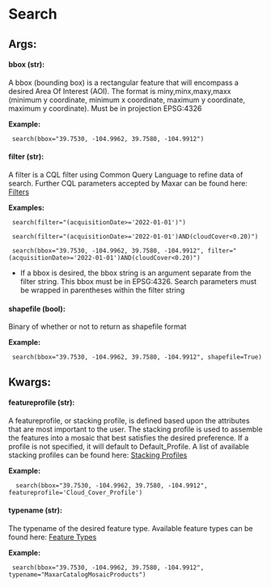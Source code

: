 # Search

## Args:

#### bbox (str):
  A bbox (bounding box) is a rectangular feature that will encompass a desired Area Of Interest (AOI).
  The format is miny,minx,maxy,maxx (minimum y coordinate, minimum x coordinate, maximum y coordinate, maximum y coordinate). Must be in projection EPSG:4326

   **Example:**
   
     search(bbox="39.7530, -104.9962, 39.7580, -104.9912")

#### filter (str):

  A filter is a CQL filter using Common Query Language to refine data of search. Further CQL parameters accepted by Maxar can be
  found here: [Filters](https://securewatchdocs.maxar.com/en-us/Miscellaneous/DevGuides/Common_Query_Language/Query.htm?Highlight=cql_)

   **Examples:**
   
     search(filter="(acquisitionDate>='2022-01-01')")
     
	 search(filter="(acquisitionDate>='2022-01-01')AND(cloudCover<0.20)")

     search(bbox="39.7530, -104.9962, 39.7580, -104.9912", filter="(acquisitionDate>='2022-01-01')AND(cloudCover<0.20)")

   *  
      If a bbox is desired, the bbox string is an argument separate from the filter string. This bbox must be in EPSG:4326.
      Search parameters must be wrapped in parentheses within the filter string
	  
#### shapefile (bool):

  Binary of whether or not to return as shapefile format
  
   **Example:**
   
     search(bbox="39.7530, -104.9962, 39.7580, -104.9912", shapefile=True)


## Kwargs:
  

#### featureprofile (str): 
  
  A featureprofile, or stacking profile, is defined based upon the attributes that are most important to the user. The stacking
  profile is used to assemble the features into a mosaic that best satisfies the desired preference. If a profile is not specified, it 
  will default to Default_Profile. A list of available stacking profiles can be found here: [Stacking Profiles](https://securewatchdocs.maxar.com/en-us/Miscellaneous/DevGuides/Stacking_Profiles/stack_profiles.htm)

   **Example:**
	
      search(bbox="39.7530, -104.9962, 39.7580, -104.9912", featureprofile='Cloud_Cover_Profile')
	  
#### typename (str):

  The typename of the desired feature type. Available feature types can be found here: [Feature Types](https://securewatchdocs.maxar.com/en-us/Miscellaneous/DevGuides/WFS/WFS_Feature.htm#WFSServiceDetails)
  
   **Example:**
   
     search(bbox="39.7530, -104.9962, 39.7580, -104.9912", typename="MaxarCatalogMosaicProducts")